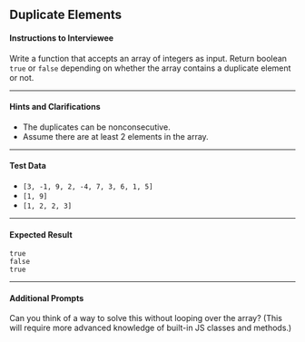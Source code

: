 ## Duplicate Elements

#### Instructions to Interviewee
Write a function that accepts an array of integers as input. Return boolean `true` or `false` depending on whether the array contains a duplicate element or not.

---
#### Hints and Clarifications
- The duplicates can be nonconsecutive.
- Assume there are at least 2 elements in the array.

---
#### Test Data
- `[3, -1, 9, 2, -4, 7, 3, 6, 1, 5]`
- `[1, 9]`
- `[1, 2, 2, 3]`

---
#### Expected Result
```
true
false
true
```

---
#### Additional Prompts
Can you think of a way to solve this without looping over the array? (This will require more advanced knowledge of built-in JS classes and methods.)
